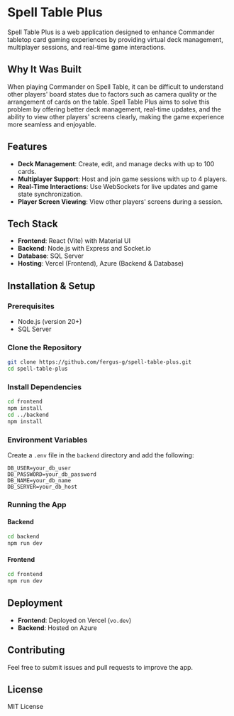 # Spell Table Plus

Spell Table Plus is a web application designed to enhance Commander tabletop card gaming experiences by providing virtual deck management, multiplayer sessions, and real-time game interactions.

## Why It Was Built

When playing Commander on Spell Table, it can be difficult to understand other players' board states due to factors such as camera quality or the arrangement of cards on the table. Spell Table Plus aims to solve this problem by offering better deck management, real-time updates, and the ability to view other players' screens clearly, making the game experience more seamless and enjoyable.

## Features

- **Deck Management**: Create, edit, and manage decks with up to 100 cards.
- **Multiplayer Support**: Host and join game sessions with up to 4 players.
- **Real-Time Interactions**: Use WebSockets for live updates and game state synchronization.
- **Player Screen Viewing**: View other players' screens during a session.

## Tech Stack

- **Frontend**: React (Vite) with Material UI
- **Backend**: Node.js with Express and Socket.io
- **Database**: SQL Server
- **Hosting**: Vercel (Frontend), Azure (Backend & Database)

## Installation & Setup

### Prerequisites
- Node.js (version 20+)
- SQL Server

### Clone the Repository
```sh
git clone https://github.com/fergus-g/spell-table-plus.git
cd spell-table-plus
```

### Install Dependencies
```sh
cd frontend
npm install
cd ../backend
npm install
```

### Environment Variables
Create a `.env` file in the `backend` directory and add the following:
```
DB_USER=your_db_user
DB_PASSWORD=your_db_password
DB_NAME=your_db_name
DB_SERVER=your_db_host
```

### Running the App
#### Backend
```sh
cd backend
npm run dev
```

#### Frontend
```sh
cd frontend
npm run dev
```

## Deployment
- **Frontend**: Deployed on Vercel (`vo.dev`)
- **Backend**: Hosted on Azure

## Contributing
Feel free to submit issues and pull requests to improve the app.

## License
MIT License

